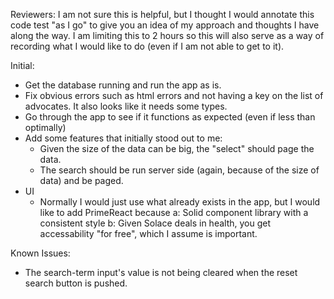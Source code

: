Reviewers:
I am not sure this is helpful, but I thought I would annotate this code test "as I go" to give you an idea of my approach and thoughts I have along the way.  I am limiting this to 2 hours so this will also serve as a way of recording what I would like to do (even if I am not able to get to it).

Initial:
- Get the database running and run the app as is.
- Fix obvious errors such as html errors and not having a key on the list of advocates.  It also looks like it needs some types.
- Go through the app to see if it functions as expected (even if less than optimally)
- Add some features that initially stood out to me:
    - Given the size of the data can be big, the "select" should page the data.
    - The search should be run server side (again, because of the size of data) and be paged.
- UI
    - Normally I would just use what already exists in the app, but I would like to add PrimeReact because 
        a: Solid component library with a consistent style
        b: Given Solace deals in health, you get accessability "for free", which I assume is important.

Known Issues:
- The search-term input's value is not being cleared when the reset search button is pushed.